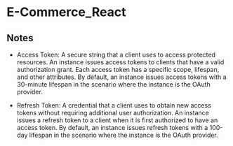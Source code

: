 # E-Commerce_React


## Notes
- Access Token: A secure string that a client uses to access protected resources. An instance issues access tokens to clients that have a valid authorization grant. Each access token has a specific scope, lifespan, and other attributes.
By default, an instance issues access tokens with a 30-minute lifespan in the scenario where the instance is the OAuth provider. 

- Refresh Token: A credential that a client uses to obtain new access tokens without requiring additional user authorization. An instance issues a refresh token to a client when it is first authorized to have an access token.
By default, an instance issues refresh tokens with a 100-day lifespan in the scenario where the instance is the OAuth provider.
